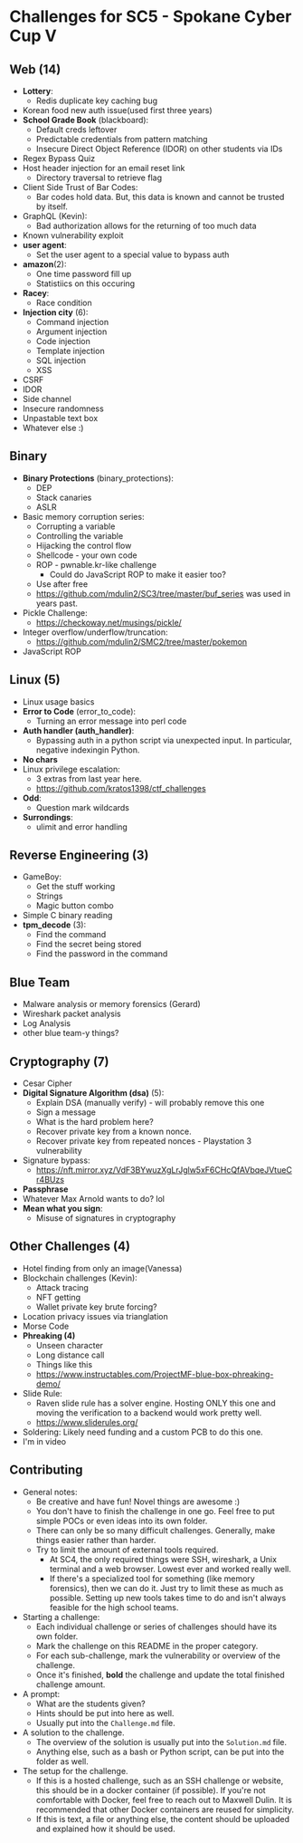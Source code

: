 # Challenges for SC5 - Spokane Cyber Cup V

## Web (14)
- **Lottery**:
	- Redis duplicate key caching bug
- Korean food new auth issue(used first three years)
- **School Grade Book** (blackboard): 
	- Default creds leftover
	- Predictable credentials from pattern matching
	- Insecure Direct Object Reference (IDOR) on other students via IDs
- Regex Bypass Quiz 
- Host header injection for an email reset link 
	- Directory traversal to retrieve flag
- Client Side Trust of Bar Codes:
	- Bar codes hold data. But, this data is known and cannot be trusted by itself. 
- GraphQL (Kevin):
	- Bad authorization allows for the returning of too much data
- Known vulnerability exploit
- **user agent**: 
	- Set the user agent to a special value to bypass auth
- **amazon**(2): 
	- One time password fill up
	- Statistiics on this occuring
- **Racey**:
	- Race condition
- **Injection city** (6): 
	- Command injection 
	- Argument injection
	- Code injection
	- Template injection
	- SQL injection
	- XSS
- CSRF
- IDOR
- Side channel
- Insecure randomness
- Unpastable text box
- Whatever else :) 


## Binary 
- **Binary Protections** (binary_protections):
	- DEP
	- Stack canaries
	- ASLR
- Basic memory corruption series: 
	- Corrupting a variable
	- Controlling the variable
	- Hijacking the control flow
	- Shellcode - your own code
	- ROP - pwnable.kr-like challenge
		- Could do JavaScript ROP to make it easier too? 
	- Use after free
	- https://github.com/mdulin2/SC3/tree/master/buf_series was used in years past. 
- Pickle Challenge: 
	- https://checkoway.net/musings/pickle/
- Integer overflow/underflow/truncation:
	- https://github.com/mdulin2/SMC2/tree/master/pokemon
- JavaScript ROP
	
## Linux (5)
- Linux usage basics
- **Error to Code** (error_to_code):
	- Turning an error message into perl code
- **Auth handler (auth_handler)**: 
	- Bypassing auth in a python script via unexpected input. In particular, negative indexingin Python.
- **No chars**
- Linux privilege escalation: 
	- 3 extras from last year here.
	- https://github.com/kratos1398/ctf_challenges
- **Odd**: 
	- Question mark wildcards
- **Surrondings**: 
	- ulimit and error handling

## Reverse Engineering (3) 
- GameBoy:
	- Get the stuff working
	- Strings
	- Magic button combo
- Simple C binary reading
- **tpm_decode** (3): 
	- Find the command
	- Find the secret being stored
	- Find the password in the command

## Blue Team 
- Malware analysis or memory forensics (Gerard) 
- Wireshark packet analysis 
- Log Analysis 
- other blue team-y things?

## Cryptography (7)
- Cesar Cipher
- **Digital Signature Algorithm (dsa)** (5): 
	- Explain DSA (manually verify) - will probably remove this one
	- Sign a message
	- What is the hard problem here? 
	- Recover private key from a known nonce. 
	- Recover private key from repeated nonces - Playstation 3 vulnerability 
- Signature bypass:
	- https://nft.mirror.xyz/VdF3BYwuzXgLrJglw5xF6CHcQfAVbqeJVtueCr4BUzs
- **Passphrase**
- Whatever Max Arnold wants to do? lol
- **Mean what you sign**: 
	- Misuse of signatures in cryptography

## Other Challenges (4) 
- Hotel finding from only an image(Vanessa) 
- Blockchain challenges (Kevin):
	- Attack tracing
	- NFT getting
	- Wallet private key brute forcing?
- Location privacy issues via trianglation
- Morse Code
- **Phreaking (4)**
	- Unseen character
	- Long distance call
	- Things like this
	- https://www.instructables.com/ProjectMF-blue-box-phreaking-demo/
- Slide Rule:
	- Raven slide rule has a solver engine. Hosting ONLY this one and moving the verification to a backend would work pretty well.
	- https://www.sliderules.org/
- Soldering: Likely need funding and a custom PCB to do this one.
- I'm in video


## Contributing
- General notes: 
	- Be creative and have fun! Novel things are awesome :) 
	- You don't have to finish the challenge in one go. Feel free to put simple POCs or even ideas into its own folder.
	- There can only be so many difficult challenges. Generally, make things easier rather than harder. 
	- Try to limit the amount of external tools required. 
		- At SC4, the only required things were SSH, wireshark, a Unix terminal and a web browser. Lowest ever and worked really well.
		- If there's a specialized tool for something (like memory forensics), then we can do it. Just try to limit these as much as possible. Setting up new tools takes time to do and isn't always feasible for the high school teams. 
- Starting a challenge:
	- Each individual challenge or series of challenges should have its own folder. 
	- Mark the challenge on this README in the proper category.
	- For each sub-challenge, mark the vulnerability or overview of the challenge. 
	- Once it's finished, **bold** the challenge and update the total finished challenge amount.
- A prompt:
	- What are the students given? 
	- Hints should be put into here as well.
	- Usually put into the ``Challenge.md`` file. 
- A solution to the challenge. 
	- The overview of the solution is usually put into the ``Solution.md`` file. 
	- Anything else, such as a bash or Python script, can be put into the folder as well. 
- The setup for the challenge. 
	- If this is a hosted challenge, such as an SSH challenge or website, this should be in a docker container (if possible). If you're not comfortable with Docker, feel free to reach out to Maxwell Dulin. It is recommended that other Docker containers are reused for simplicity.  
	- If this is text, a file or anything else, the content should be uploaded and explained how it should be used. 


